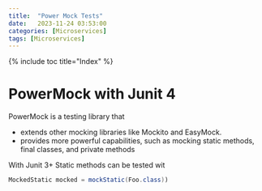 ```yaml
---
title:  "Power Mock Tests"
date:   2023-11-24 03:53:00
categories: [Microservices]
tags: [Microservices]
---
```

{% include toc title="Index" %}

# PowerMock with Junit 4

PowerMock is a testing library that 
- extends other mocking libraries like Mockito and EasyMock.
- provides more powerful capabilities, such as mocking static methods, final classes, and private methods

With Junit 3+ Static methods can be tested wit

```java
MockedStatic mocked = mockStatic(Foo.class))
```